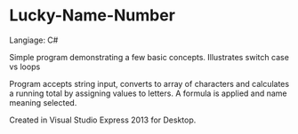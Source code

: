 # Lucky-Name-Number
Langiage: C#

Simple program demonstrating a few basic concepts.  Illustrates switch case vs loops

Program accepts string input, converts to array of characters and calculates a running total by assigning values to letters.  A formula is applied and name meaning selected.

Created in Visual Studio Express 2013 for Desktop.
